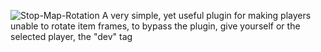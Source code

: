 ![Stop-Map-Rotation](https://github.com/user-attachments/assets/e110d58b-5c4d-4714-8779-d27d422c3d6f)
              A very simple, yet useful plugin for making players unable to rotate item frames, to bypass the plugin, give yourself or the selected player, the "dev" tag
